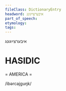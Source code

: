 ```yaml
---
fileClass: DictionaryEntry
headword: איבערצײַגונג
part_of_speech: 
etymology: 
tags: 
---
```

איבערצײַגונג

HASIDIC
=======
= AMERICA = 

/ibərcajguŋk/